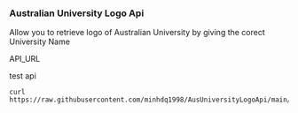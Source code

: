 ### Australian University Logo Api

Allow you to retrieve logo of Australian University by giving the corect University Name

API_URL

test api
```
curl https://raw.githubusercontent.com/minhdq1998/AusUniversityLogoApi/main/api/all.json
```